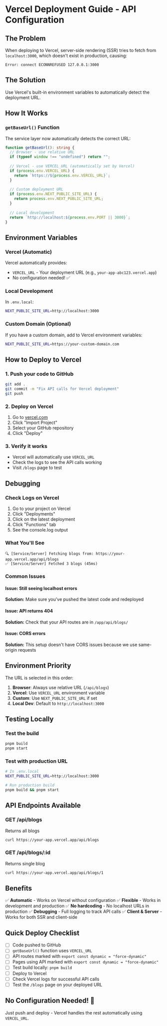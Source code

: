 # Vercel Deployment Guide - API Configuration

## The Problem
When deploying to Vercel, server-side rendering (SSR) tries to fetch from `localhost:3000`, which doesn't exist in production, causing:
```
Error: connect ECONNREFUSED 127.0.0.1:3000
```

## The Solution
Use Vercel's built-in environment variables to automatically detect the deployment URL.

## How It Works

### `getBaseUrl()` Function
The service layer now automatically detects the correct URL:

```typescript
function getBaseUrl(): string {
  // Browser - use relative URL
  if (typeof window !== "undefined") return "";
  
  // Vercel - use VERCEL_URL (automatically set by Vercel)
  if (process.env.VERCEL_URL) {
    return `https://${process.env.VERCEL_URL}`;
  }
  
  // Custom deployment URL
  if (process.env.NEXT_PUBLIC_SITE_URL) {
    return process.env.NEXT_PUBLIC_SITE_URL;
  }
  
  // Local development
  return `http://localhost:${process.env.PORT || 3000}`;
}
```

## Environment Variables

### Vercel (Automatic)
Vercel automatically provides:
- `VERCEL_URL` - Your deployment URL (e.g., `your-app-abc123.vercel.app`)
- No configuration needed! ✅

### Local Development
In `.env.local`:
```bash
NEXT_PUBLIC_SITE_URL=http://localhost:3000
```

### Custom Domain (Optional)
If you have a custom domain, add to Vercel environment variables:
```bash
NEXT_PUBLIC_SITE_URL=https://your-custom-domain.com
```

## How to Deploy to Vercel

### 1. Push your code to GitHub
```bash
git add .
git commit -m "Fix API calls for Vercel deployment"
git push
```

### 2. Deploy on Vercel
1. Go to [vercel.com](https://vercel.com)
2. Click "Import Project"
3. Select your GitHub repository
4. Click "Deploy"

### 3. Verify it works
- Vercel will automatically use `VERCEL_URL`
- Check the logs to see the API calls working
- Visit `/blogs` page to test

## Debugging

### Check Logs on Vercel
1. Go to your project on Vercel
2. Click "Deployments"
3. Click on the latest deployment
4. Click "Functions" tab
5. See the console.log output

### What You'll See
```
🔍 [Service/Server] Fetching blogs from: https://your-app.vercel.app/api/blogs
✅ [Service/Server] Fetched 3 blogs (45ms)
```

### Common Issues

#### Issue: Still seeing localhost errors
**Solution:** Make sure you've pushed the latest code and redeployed

#### Issue: API returns 404
**Solution:** Check that your API routes are in `/app/api/blogs/`

#### Issue: CORS errors
**Solution:** This setup doesn't have CORS issues because we use same-origin requests

## Environment Priority

The URL is selected in this order:
1. **Browser**: Always use relative URL (`/api/blogs`)
2. **Vercel**: Use `VERCEL_URL` environment variable
3. **Custom**: Use `NEXT_PUBLIC_SITE_URL` if set
4. **Local Dev**: Default to `http://localhost:3000`

## Testing Locally

### Test the build
```bash
pnpm build
pnpm start
```

### Test with production URL
```bash
# In .env.local
NEXT_PUBLIC_SITE_URL=http://localhost:3000

# Run production build
pnpm build && pnpm start
```

## API Endpoints Available

### GET /api/blogs
Returns all blogs
```bash
curl https://your-app.vercel.app/api/blogs
```

### GET /api/blogs/:id
Returns single blog
```bash
curl https://your-app.vercel.app/api/blogs/1
```

## Benefits

✅ **Automatic** - Works on Vercel without configuration
✅ **Flexible** - Works in development and production
✅ **No hardcoding** - No localhost URLs in production
✅ **Debugging** - Full logging to track API calls
✅ **Client & Server** - Works for both SSR and client-side

## Quick Deploy Checklist

- [ ] Code pushed to GitHub
- [ ] `getBaseUrl()` function uses `VERCEL_URL`
- [ ] API routes marked with `export const dynamic = "force-dynamic"`
- [ ] Pages using API marked with `export const dynamic = "force-dynamic"`
- [ ] Test build locally: `pnpm build`
- [ ] Deploy to Vercel
- [ ] Check Vercel logs for successful API calls
- [ ] Test the `/blogs` page on your deployed URL

## No Configuration Needed! 🎉

Just push and deploy - Vercel handles the rest automatically using `VERCEL_URL`.
